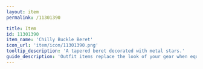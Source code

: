 ```yaml
---
layout: item
permalink: /11301390

title: Item
id: 11301390
item_name: 'Chilly Buckle Beret'
icon_url: 'item/icon/11301390.png'
tooltip_description: 'A tapered beret decorated with metal stars.'
guide_description: 'Outfit items replace the look of your gear when equipped.'
---
```

